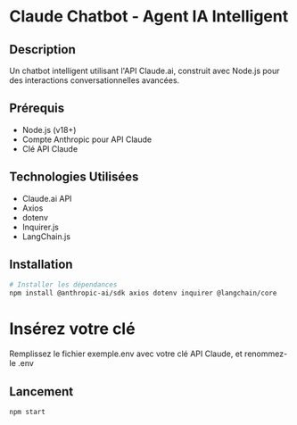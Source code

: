 # Claude Chatbot - Agent IA Intelligent

## Description
Un chatbot intelligent utilisant l'API Claude.ai, construit avec Node.js pour des interactions conversationnelles avancées.

## Prérequis
- Node.js (v18+)
- Compte Anthropic pour API Claude
- Clé API Claude

## Technologies Utilisées
- Claude.ai API
- Axios
- dotenv 
- Inquirer.js
- LangChain.js

## Installation
```bash
# Installer les dépendances
npm install @anthropic-ai/sdk axios dotenv inquirer @langchain/core
```
# Insérez votre clé
Remplissez le fichier exemple.env avec votre clé API Claude, et renommez-le .env

## Lancement
```bash
npm start
```
